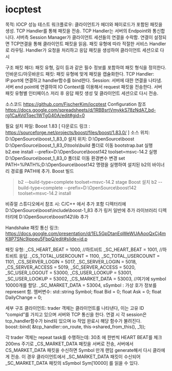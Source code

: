 # iocptest
목적: IOCP 성능 테스트
워크플로우:
클라이언트가 헤더와 페이로드가 포함된 패킷을 생성.
TCP Handler를 통해 패킷을 전송.
TCP Handler는 서버의 Endpoint와 통신합니다.
서버측 Session Manager가 클라이언트 세션들의 연결을 수락함.
연결이 설정되면 TCP연결을 통해 클라이언트 패킷을 읽음.
패킷 유형에 따라 적절한 서비스 Handler로 라우팅.
Handler가 요청을 처리하고 응답 패킷을 생성하여 클라이언트 세션으로 다시 

구조
패킷 헤더: 패킷 유형, 길이 등과 같은 필수 정보를 포함하여 패킷 형식을 정의한다.
인바운드/아웃바운드 패킷: 패킷 유형에 맞게 패킷을 캡슐화한다.
TCP Handler: IP:port에 연결하고 handler함수를 bind한다.
Session: 서버에 대한 연결을 나타냄. 서버 end point에 연결하여 IO Context를 이용해서 request 패킷을 전송한다.
서버 패킷 유형별 인터페이스 저리 후 응답 패킷 생성 및 클라이언트 세션으로 다시 전송.

소스코드
https://github.com/FischerKim/iocptest
Configuration 참조
https://docs.google.com/spreadsheets/d/1RBBsrtVmykkS78zNdA7_bd-rg1CaAVdTqec1WTgG40A/edit#gid=0

필요 설치 파일: Boost 1.83
[ 다운로드 링크 : https://sourceforge.net/projects/boost/files/boost/1.83.0/ ]
소스 위치: D:\OpenSource\boost_1_83_0
설치 위치: D:\OpenSource\boost
D:\OpenSource\boost_1_83_0\tools\build 폴더로 이동
bootstrap.bat 실행
b2.exe install --prefix=D:\OpenSource\boost142 toolset=msvc-14.2 실행
D:\OpenSource\boost_1_83_0 폴더로 이동
환경변수 변경
set PATH=%PATH%;D:\OpenSource\boost142 명령을 실행하여 설치된 b2의 바이너리 경로를 PATH에 추가.
Boost 빌드
> b2 --build-type=complete toolset=msvc-14.2 stage
Boost 설치
> b2 --build-type=complete --prefix=D:\OpenSource\boost142 toolset=msvc-14.2 install

비쥬얼 스튜디오에서 참조 시:
C/C++ 에서 추가 포함 디렉터리에 D:\OpenSource\boost\include\boost-1_83 추가
링커 일반에 추가 라이브러리 디렉터리에 D:\OpenSource\boost142\lib 추가


Handshake
패킷 통신 링크: https://docs.google.com/presentation/d/1EL5GpDtanEqWeWUAAooQxCj4mK8P7SNc9ippeu5FbpQ/edit#slide=id.p

패킷 유형:
_CS_HEART_BEAT = 1000,		//하트비트
_SC_HEART_BEAT = 1001,		//하트비트 응답.
_CS_TOTAL_USERCOUNT = 1100,
_SC_TOTAL_USERCOUNT = 1101,
_CS_SERVER_LOGIN = 5017,
_SC_SERVER_LOGIN = 5018,
_CS_SERVER_ACCESS = 5019,
_SC_SERVER_ACCESS = 5020,
_SC_USER_LOGOUT = 53000,
_CS_USER_LOOKUP = 53001,
_SC_USER_LOOKUP = 53002,
_CS_MARKET_DATA = 53003, //여기에 symbol 10000개를 할당.
_SC_MARKET_DATA = 53004,
sSymbol : 가상 호가 정보를 represent 함. 멤버변수:
	std::string Symbol;
	float Bid = 0;
	float Ask = 0;
	float DailyChange = 0;

세부 구조
클라이언트: trader 객체는 클라이언트를 나타낸다, 이는 고유 ID “compid”를 가지고 있으며 서버와 TCP 통신을 한다.
연결 시 각 session은 tcp_handler함수가 bind되 있으며 io 작업 완료시 해당 함수가 불려진다.
boost::bind(
		&tcp_handler::on_route,
		this->shared_from_this(),
	_1));

각 trader 객체는 repeat task를 수행하는데:
30초 에 한번씩 HEART BEAT를 체크
200ms 주기로 _CS_MARKET_DATA 패킷을 서버로 전송,
서버에서 CS_MARKET_DATA 패킷을 수신하면 Symbol 만개 랜덤 generate해서 다시 클라에게 전송.
이 경우 클라이언트에서 _SC_MARKET_DATA 패킷이 수신되어_SC_MARKET_DATA 패킷의 sSymbol Sym[10000] 를 읽을 수 있다.
